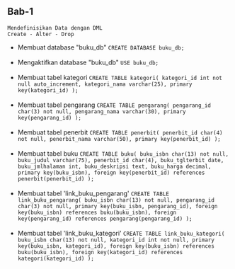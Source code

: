 ## Bab-1
    Mendefinisikan Data dengan DML
    Create - Alter - Drop


- Membuat database "buku_db"
`CREATE DATABASE buku_db;`
<br><br>
- Mengaktifkan database "buku_db"
`USE buku_db;`
<br><br>
- Membuat tabel kategori
`CREATE TABLE kategori(
kategori_id int not null auto_increment,
kategori_nama varchar(25),
primary key(kategori_id)
);`
<br><br>
- Membuat tabel pengarang
`CREATE TABLE pengarang(
pengarang_id char(3) not null,
pengarang_nama varchar(30),
primary key(pengarang_id)
);`
<br><br>
- Membuat tabel penerbit
`CREATE TABLE penerbit(
penerbit_id char(4) not null,
penerbit_nama varchar(50),
primary key(penerbit_id)
);`
<br><br>
- Membuat tabel buku
`CREATE TABLE buku(
buku_isbn char(13) not null,
buku_judul varchar(75),
penerbit_id char(4),
buku_tglterbit date,
buku_jmlhalaman int,
buku_deskripsi text,
buku_harga decimal,
primary key(buku_isbn),
foreign key(penerbit_id)
	references penerbit(penerbit_id)
);`
<br><br>
- Membuat tabel 'link_buku_pengarang'
`CREATE TABLE link_buku_pengarang(
buku_isbn char(13) not null,
pengarang_id char(3) not null,
primary key(buku_isbn, pengarang_id),
foreign key(buku_isbn)
	references buku(buku_isbn),
foreign key(pengarang_id)
	references pengarang(pengarang_id)
);`
<br><br>
- Membuat tabel 'link_buku_kategori'
`CREATE TABLE link_buku_kategori(
buku_isbn char(13) not null,
kategori_id int not null,
primary key(buku_isbn, kategori_id),
foreign key(buku_isbn)
	references buku(buku_isbn),
foreign key(kategori_id)
	references kategori(kategori_id)
);`